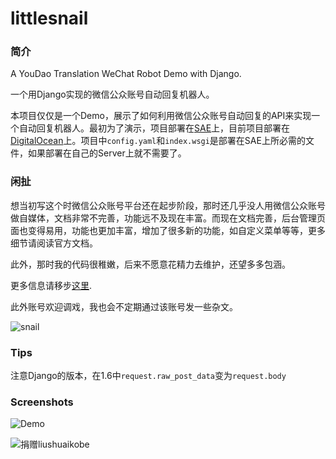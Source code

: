 littlesnail
===========
### 简介
A YouDao Translation WeChat Robot Demo with Django.

一个用Django实现的微信公众账号自动回复机器人。

本项目仅仅是一个Demo，展示了如何利用微信公众账号自动回复的API来实现一个自动回复机器人。最初为了演示，项目部署在[SAE](http://sae.sina.com.cn/)上，目前项目部署在[DigitalOcean](https://www.digitalocean.com/?refcode=22b5cd61f32c)上。项目中`config.yaml`和`index.wsgi`是部署在SAE上所必需的文件，如果部署在自己的Server上就不需要了。

### 闲扯
想当初写这个时微信公众账号平台还在起步阶段，那时还几乎没人用微信公众账号做自媒体，文档非常不完善，功能远不及现在丰富。而现在文档完善，后台管理页面也变得易用，功能也更加丰富，增加了很多新的功能，如自定义菜单等等，更多细节请阅读官方文档。

此外，那时我的代码很稚嫩，后来不愿意花精力去维护，还望多多包涵。

更多信息请移步[这里](http://blog.vars.me/blog/2012/12/31/wei-xin-ji-qi-ren-xiao-gua-niu-you-dao-fan-yi-xiao-zhu-shou-django-plus-sae-plus-wei-xin-gong-zhong-zhang-hao-zi-dong-hui-fu-kai-fang-jie-kou/).

此外账号欢迎调戏，我也会不定期通过该账号发一些杂文。

![snail](./img/snail.jpg)

### Tips
注意Django的版本，在1.6中`request.raw_post_data`变为`request.body`

### Screenshots
![Demo](./img/demo.png)

![捐赠liushuaikobe](http://7xjdjy.com1.z0.glb.clouddn.com/donate.png)
